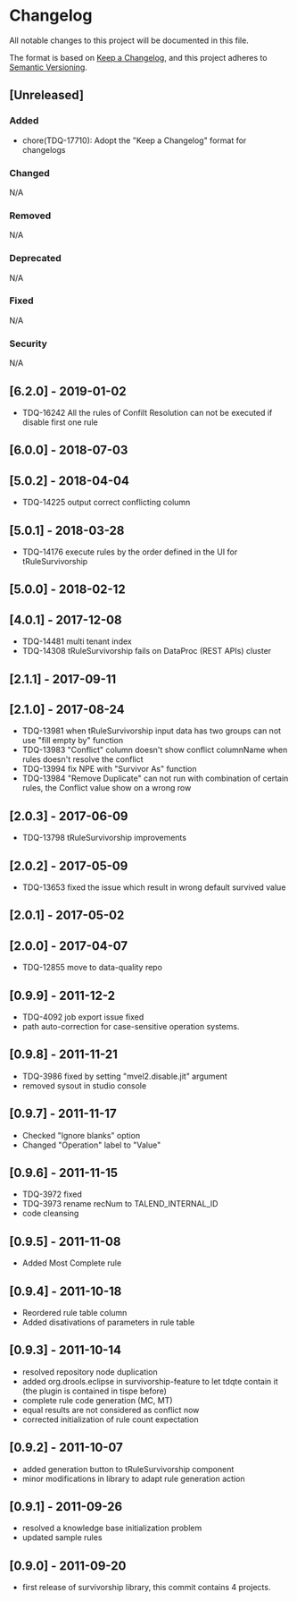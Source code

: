 # Changelog
All notable changes to this project will be documented in this file.

The format is based on [Keep a Changelog](https://keepachangelog.com/en/1.0.0/),
and this project adheres to [Semantic Versioning](https://semver.org/spec/v2.0.0.html).

## [Unreleased]
### Added
- chore(TDQ-17710): Adopt the "Keep a Changelog" format for changelogs
### Changed
N/A
### Removed
N/A
### Deprecated
N/A
### Fixed
N/A
### Security
N/A

## [6.2.0] - 2019-01-02
- TDQ-16242 All the rules of Confilt Resolution can not be executed if disable first one rule
    
## [6.0.0] - 2018-07-03
## [5.0.2] - 2018-04-04
- TDQ-14225 output correct conflicting column
  
## [5.0.1] - 2018-03-28
- TDQ-14176 execute rules by the order defined in the UI for tRuleSurvivorship  
    
## [5.0.0] - 2018-02-12
## [4.0.1] - 2017-12-08
- TDQ-14481 multi tenant index
- TDQ-14308 tRuleSurvivorship fails on DataProc (REST APIs) cluster

## [2.1.1] - 2017-09-11
## [2.1.0] - 2017-08-24
- TDQ-13981 when tRuleSurvivorship input data has two groups can not use "fill empty by" function
- TDQ-13983 "Conflict" column doesn't show conflict columnName when rules doesn't resolve the conflict
- TDQ-13994 fix NPE with "Survivor As" function
- TDQ-13984 "Remove Duplicate" can not run with combination of certain rules, the Conflict value show on a wrong row

## [2.0.3] - 2017-06-09
- TDQ-13798 tRuleSurvivorship improvements

## [2.0.2] - 2017-05-09
- TDQ-13653 fixed the issue which result in wrong default survived value

## [2.0.1] - 2017-05-02
## [2.0.0] - 2017-04-07
- TDQ-12855 move to data-quality repo

## [0.9.9] - 2011-12-2
- TDQ-4092 job export issue fixed
- path auto-correction for case-sensitive operation systems.

## [0.9.8] - 2011-11-21
- TDQ-3986 fixed by setting "mvel2.disable.jit" argument
- removed sysout in studio console

## [0.9.7] - 2011-11-17
- Checked "Ignore blanks" option
- Changed "Operation" label to "Value"

## [0.9.6] - 2011-11-15
- TDQ-3972 fixed
- TDQ-3973 rename recNum to TALEND_INTERNAL_ID
- code cleansing

## [0.9.5] - 2011-11-08
- Added Most Complete rule

## [0.9.4] - 2011-10-18
- Reordered rule table column
- Added disativations of parameters in rule table

## [0.9.3] - 2011-10-14
- resolved repository node duplication
- added org.drools.eclipse in survivorship-feature to let tdqte contain it (the plugin is contained in tispe before)
- complete rule code generation (MC, MT)
- equal results are not considered as conflict now
- corrected initialization of rule count expectation

## [0.9.2] - 2011-10-07
- added generation button to tRuleSurvivorship component
- minor modifications in library to adapt rule generation action

## [0.9.1] - 2011-09-26
- resolved a knowledge base initialization problem 
- updated sample rules

## [0.9.0] - 2011-09-20
- first release of survivorship library, this commit contains 4 projects.

